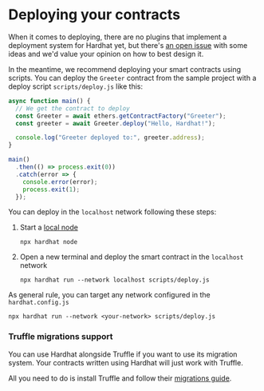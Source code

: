 # Deploying your contracts

When it comes to deploying, there are no plugins that implement
a deployment system for Hardhat yet, but there's
[an open issue](https://github.com/nomiclabs/hardhat/issues/381)
with some ideas and we'd value your opinion on how to best design it.

In the meantime, we recommend deploying your smart contracts using
scripts. You can deploy the `Greeter` contract from the sample project
with a deploy script `scripts/deploy.js` like this:

```js
async function main() {
  // We get the contract to deploy
  const Greeter = await ethers.getContractFactory("Greeter");
  const greeter = await Greeter.deploy("Hello, Hardhat!");

  console.log("Greeter deployed to:", greeter.address);
}

main()
  .then(() => process.exit(0))
  .catch(error => {
    console.error(error);
    process.exit(1);
  });
```

You can deploy in the `localhost` network following these steps:

1. Start a [local node](../getting-started/#connecting-a-wallet-or-dapp-to-hardhat-network)

    `npx hardhat node`

2. Open a new terminal and deploy the smart contract in the `localhost` network

    `npx hardhat run --network localhost scripts/deploy.js`

As general rule, you can target any network configured in the `hardhat.config.js` 

`npx hardhat run --network <your-network> scripts/deploy.js`


### Truffle migrations support

You can use Hardhat alongside Truffle if you want to use its migration system.
Your contracts written using Hardhat will just work with Truffle.

All you need to do is install Truffle and follow their [migrations guide](https://www.trufflesuite.com/docs/truffle/getting-started/running-migrations).
